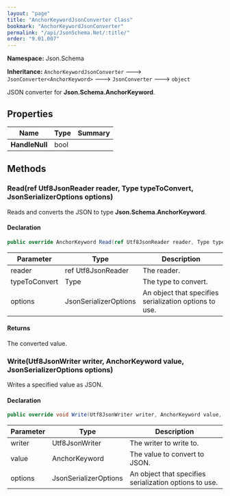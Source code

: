 ```yaml
---
layout: "page"
title: "AnchorKeywordJsonConverter Class"
bookmark: "AnchorKeywordJsonConverter"
permalink: "/api/JsonSchema.Net/:title/"
order: "9.01.007"
---
```

**Namespace:** Json.Schema

**Inheritance:**
`AnchorKeywordJsonConverter`
 🡒 
`JsonConverter<AnchorKeyword>`
 🡒 
`JsonConverter`
 🡒 
`object`

JSON converter for **Json.Schema.AnchorKeyword**.

## Properties

| Name | Type | Summary |
|---|---|---|
| **HandleNull** | bool |  |

## Methods

### Read(ref Utf8JsonReader reader, Type typeToConvert, JsonSerializerOptions options)

Reads and converts the JSON to type **Json.Schema.AnchorKeyword**.

#### Declaration

```c#
public override AnchorKeyword Read(ref Utf8JsonReader reader, Type typeToConvert, JsonSerializerOptions options)
```

| Parameter | Type | Description |
|---|---|---|
| reader | ref Utf8JsonReader | The reader. |
| typeToConvert | Type | The type to convert. |
| options | JsonSerializerOptions | An object that specifies serialization options to use. |


#### Returns

The converted value.

### Write(Utf8JsonWriter writer, AnchorKeyword value, JsonSerializerOptions options)

Writes a specified value as JSON.

#### Declaration

```c#
public override void Write(Utf8JsonWriter writer, AnchorKeyword value, JsonSerializerOptions options)
```

| Parameter | Type | Description |
|---|---|---|
| writer | Utf8JsonWriter | The writer to write to. |
| value | AnchorKeyword | The value to convert to JSON. |
| options | JsonSerializerOptions | An object that specifies serialization options to use. |


